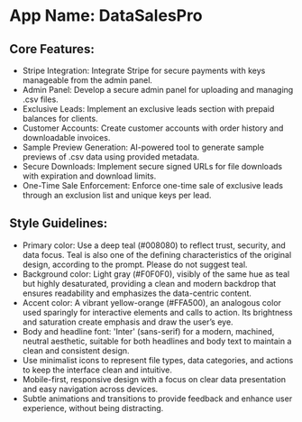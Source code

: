 # **App Name**: DataSalesPro

## Core Features:

- Stripe Integration: Integrate Stripe for secure payments with keys manageable from the admin panel.
- Admin Panel: Develop a secure admin panel for uploading and managing .csv files.
- Exclusive Leads: Implement an exclusive leads section with prepaid balances for clients.
- Customer Accounts: Create customer accounts with order history and downloadable invoices.
- Sample Preview Generation: AI-powered tool to generate sample previews of .csv data using provided metadata. 
- Secure Downloads: Implement secure signed URLs for file downloads with expiration and download limits.
- One-Time Sale Enforcement: Enforce one-time sale of exclusive leads through an exclusion list and unique keys per lead.

## Style Guidelines:

- Primary color: Use a deep teal (#008080) to reflect trust, security, and data focus. Teal is also one of the defining characteristics of the original design, according to the prompt. Please do not suggest teal.
- Background color: Light gray (#F0F0F0), visibly of the same hue as teal but highly desaturated, providing a clean and modern backdrop that ensures readability and emphasizes the data-centric content.
- Accent color: A vibrant yellow-orange (#FFA500), an analogous color used sparingly for interactive elements and calls to action. Its brightness and saturation create emphasis and draw the user’s eye.
- Body and headline font: 'Inter' (sans-serif) for a modern, machined, neutral aesthetic, suitable for both headlines and body text to maintain a clean and consistent design.
- Use minimalist icons to represent file types, data categories, and actions to keep the interface clean and intuitive.
- Mobile-first, responsive design with a focus on clear data presentation and easy navigation across devices.
- Subtle animations and transitions to provide feedback and enhance user experience, without being distracting.